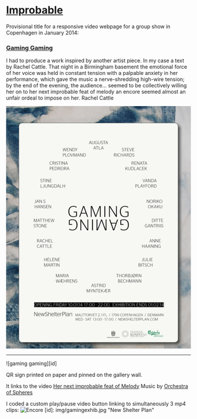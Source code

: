 # [Improbable](http://helenemartin.github.io/improbable/)

Provisional title for a responsive video webpage for a group show in Copenhagen in January 2014: 
### [Gaming Gaming](http://newshelterplan.com/project/gaminggaming/)

I had to produce a work inspired by another artist piece. In my case a text by Rachel Cattle.
That night in a Birmingham basement the emotional force of her voice was held in constant tension with a palpable anxiety in her performance, which gave the music a nerve-shredding high-wire tension; by the end of the evening, the audience... seemed to be collectively willing her on to her next improbable feat of melody an encore seemed almost an unfair ordeal to impose on her.
Rachel Cattle





![New Shelter Plan](/img/post.jpg "Poster")

****

![gaming gaming][id]

QR sign printed on paper and pinned on the gallery wall.

It links to the video [Her next improbable feat of Melody](http://helenemartin.github.io/improbable/)
Music by [Orchestra of Spheres](http:http://orchestraofspheres.bandcamp.com/)

I coded a custom play/pause video button linking to simultaneously 3 mp4 clips:
![Encore](https://github.com/helenemartin/improbable/blob/master/app/./img/animmax.gif "Encore")
[id]: img/gamingexhib.jpg "New Shelter Plan"


